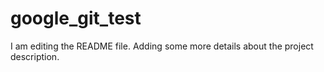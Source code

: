 # google_git_test
I am editing the README file. Adding some more details about the project description.

